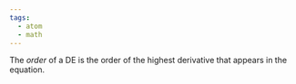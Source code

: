 ```yaml
---
tags:
  - atom
  - math
---
```

The *order* of a DE is the order of the highest derivative that appears in the equation.